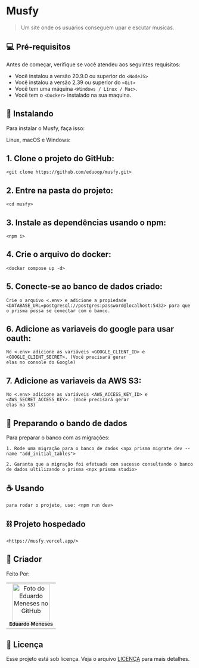 
# Musfy


> Um site onde os usuários conseguem upar e escutar musicas.


## 💻 Pré-requisitos

Antes de começar, verifique se você atendeu aos seguintes requisitos:

- Você instalou a versão 20.9.0 ou superior do `<NodeJS>`
- Você instalou a versão 2.39 ou superior do `<Git>`
- Você tem uma máquina `<Windows / Linux / Mac>`.
- Você tem o `<Docker>` instalado na sua maquina.

## 🚀 Instalando

Para instalar o Musfy, faça isso:

Linux, macOS e Windows:

## 1. Clone o projeto do GitHub:

```
<git clone https://github.com/eduoop/musfy.git>
```

## 2. Entre na pasta do projeto:

```
<cd musfy>
```

## 3. Instale as dependências usando o npm:

```
<npm i>
```
## 4. Crie o arquivo do docker:

```
<docker compose up -d>
```

## 5. Conecte-se ao banco de dados criado:

```
Crie o arquivo <.env> e adicione a propiedade <DATABASE_URL=postgresql://postgres:password@localhost:5432> para que o prisma possa se conectar com o banco. 
```

## 6. Adicione as variaveis do google para usar oauth:

```
No <.env> adicione as variáveis <GOOGLE_CLIENT_ID> e <GOOGLE_CLIENT_SECRET>. (Você precisará gerar
elas no console do Google)

```

## 7. Adicione as variaveis da AWS S3:

```
No <.env> adicione as variáveis <AWS_ACCESS_KEY_ID> e <AWS_SECRET_ACCESS_KEY>. (Você precisará gerar
elas na S3)

```

## 🎲 Preparando o bando de dados

Para preparar o banco com as migrações:

```
1. Rode uma migração para o banco de dados <npx prisma migrate dev --name "add_initial_tables">
```

```
2. Garanta que a migração foi efetuada com sucesso consultando o banco de dados ultilizando o prisma <npx prisma studio>
```

## ☕ Usando

```
para rodar o projeto, use: <npm run dev>
```

## ⛓️ Projeto hospedado

```
<https://musfy.vercel.app/>
```

## 🤝 Criador

Feito Por:

<table>
  <tr>
    <td align="center">
      <a href="#" title="defina o titulo do link">
        <img src="https://avatars.githubusercontent.com/u/85969484?s=400&u=b0e89e575a7cb91fc9f8a69e126a9d7587aa9478&v=4" width="100px;" alt="Foto do Eduardo Meneses no GitHub"/><br>
        <sub>
          <b>Eduardo Meneses</b>
        </sub>
      </a>
    </td>
  </tr>
</table>


## 📝 Licença

Esse projeto está sob licença. Veja o arquivo [LICENÇA](LICENSE.md) para mais detalhes.